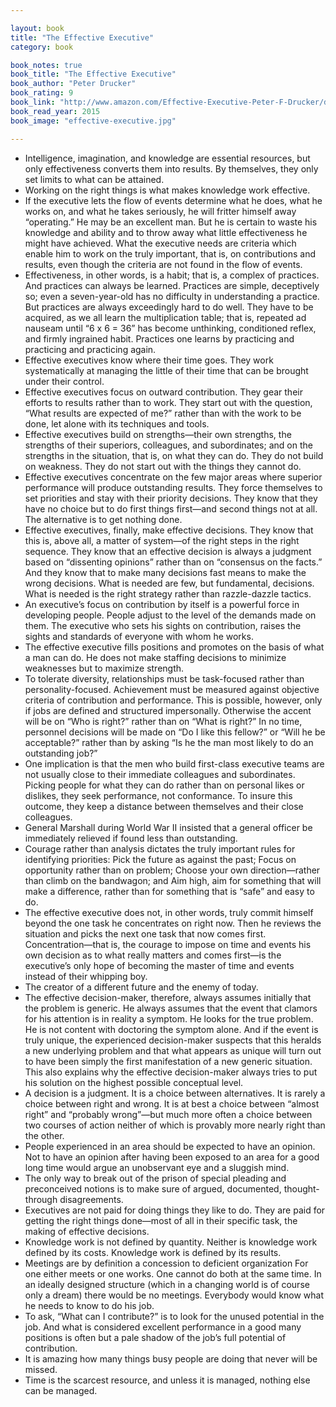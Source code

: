 ```yaml
---

layout: book
title: "The Effective Executive"
category: book

book_notes: true
book_title: "The Effective Executive"
book_author: "Peter Drucker"
book_rating: 9
book_link: "http://www.amazon.com/Effective-Executive-Peter-F-Drucker/dp/0060318252/"
book_read_year: 2015
book_image: "effective-executive.jpg"

---
```


- Intelligence, imagination, and knowledge are essential resources, but only effectiveness converts them into results. By themselves, they only set limits to what can be attained.
- Working on the right things is what makes knowledge work effective.
- If the executive lets the flow of events determine what he does, what he works on, and what he takes seriously, he will fritter himself away “operating.” He may be an excellent man. But he is certain to waste his knowledge and ability and to throw away what little effectiveness he might have achieved. What the executive needs are criteria which enable him to work on the truly important, that is, on contributions and results, even though the criteria are not found in the flow of events.
- Effectiveness, in other words, is a habit; that is, a complex of practices. And practices can always be learned. Practices are simple, deceptively so; even a seven-year-old has no difficulty in understanding a practice. But practices are always exceedingly hard to do well. They have to be acquired, as we all learn the multiplication table; that is, repeated ad nauseam until “6 x 6 = 36” has become unthinking, conditioned reflex, and firmly ingrained habit. Practices one learns by practicing and practicing and practicing again.
- Effective executives know where their time goes. They work systematically at managing the little of their time that can be brought under their control.
- Effective executives focus on outward contribution. They gear their efforts to results rather than to work. They start out with the question, “What results are expected of me?” rather than with the work to be done, let alone with its techniques and tools.
- Effective executives build on strengths—their own strengths, the strengths of their superiors, colleagues, and subordinates; and on the strengths in the situation, that is, on what they can do. They do not build on weakness. They do not start out with the things they cannot do.
- Effective executives concentrate on the few major areas where superior performance will produce outstanding results. They force themselves to set priorities and stay with their priority decisions. They know that they have no choice but to do first things first—and second things not at all. The alternative is to get nothing done.
- Effective executives, finally, make effective decisions. They know that this is, above all, a matter of system—of the right steps in the right sequence. They know that an effective decision is always a judgment based on “dissenting opinions” rather than on “consensus on the facts.” And they know that to make many decisions fast means to make the wrong decisions. What is needed are few, but fundamental, decisions. What is needed is the right strategy rather than razzle-dazzle tactics.
- An executive’s focus on contribution by itself is a powerful force in developing people. People adjust to the level of the demands made on them. The executive who sets his sights on contribution, raises the sights and standards of everyone with whom he works.
- The effective executive fills positions and promotes on the basis of what a man can do. He does not make staffing decisions to minimize weaknesses but to maximize strength.
- To tolerate diversity, relationships must be task-focused rather than personality-focused. Achievement must be measured against objective criteria of contribution and performance. This is possible, however, only if jobs are defined and structured impersonally. Otherwise the accent will be on “Who is right?” rather than on “What is right?” In no time, personnel decisions will be made on “Do I like this fellow?” or “Will he be acceptable?” rather than by asking “Is he the man most likely to do an outstanding job?”
- One implication is that the men who build first-class executive teams are not usually close to their immediate colleagues and subordinates. Picking people for what they can do rather than on personal likes or dislikes, they seek performance, not conformance. To insure this outcome, they keep a distance between themselves and their close colleagues.
- General Marshall during World War II insisted that a general officer be immediately relieved if found less than outstanding.
- Courage rather than analysis dictates the truly important rules for identifying priorities: Pick the future as against the past; Focus on opportunity rather than on problem; Choose your own direction—rather than climb on the bandwagon; and Aim high, aim for something that will make a difference, rather than for something that is “safe” and easy to do.
- The effective executive does not, in other words, truly commit himself beyond the one task he concentrates on right now. Then he reviews the situation and picks the next one task that now comes first. Concentration—that is, the courage to impose on time and events his own decision as to what really matters and comes first—is the executive’s only hope of becoming the master of time and events instead of their whipping boy.
- The creator of a different future and the enemy of today.
- The effective decision-maker, therefore, always assumes initially that the problem is generic. He always assumes that the event that clamors for his attention is in reality a symptom. He looks for the true problem. He is not content with doctoring the symptom alone. And if the event is truly unique, the experienced decision-maker suspects that this heralds a new underlying problem and that what appears as unique will turn out to have been simply the first manifestation of a new generic situation. This also explains why the effective decision-maker always tries to put his solution on the highest possible conceptual level.
- A decision is a judgment. It is a choice between alternatives. It is rarely a choice between right and wrong. It is at best a choice between “almost right” and “probably wrong”—but much more often a choice between two courses of action neither of which is provably more nearly right than the other.
- People experienced in an area should be expected to have an opinion. Not to have an opinion after having been exposed to an area for a good long time would argue an unobservant eye and a sluggish mind.
- The only way to break out of the prison of special pleading and preconceived notions is to make sure of argued, documented, thought-through disagreements.
- Executives are not paid for doing things they like to do. They are paid for getting the right things done—most of all in their specific task, the making of effective decisions.
- Knowledge work is not defined by quantity. Neither is knowledge work defined by its costs. Knowledge work is defined by its results.
- Meetings are by definition a concession to deficient organization For one either meets or one works. One cannot do both at the same time. In an ideally designed structure (which in a changing world is of course only a dream) there would be no meetings. Everybody would know what he needs to know to do his job.
- To ask, “What can I contribute?” is to look for the unused potential in the job. And what is considered excellent performance in a good many positions is often but a pale shadow of the job’s full potential of contribution.
- It is amazing how many things busy people are doing that never will be missed.
- Time is the scarcest resource, and unless it is managed, nothing else can be managed.